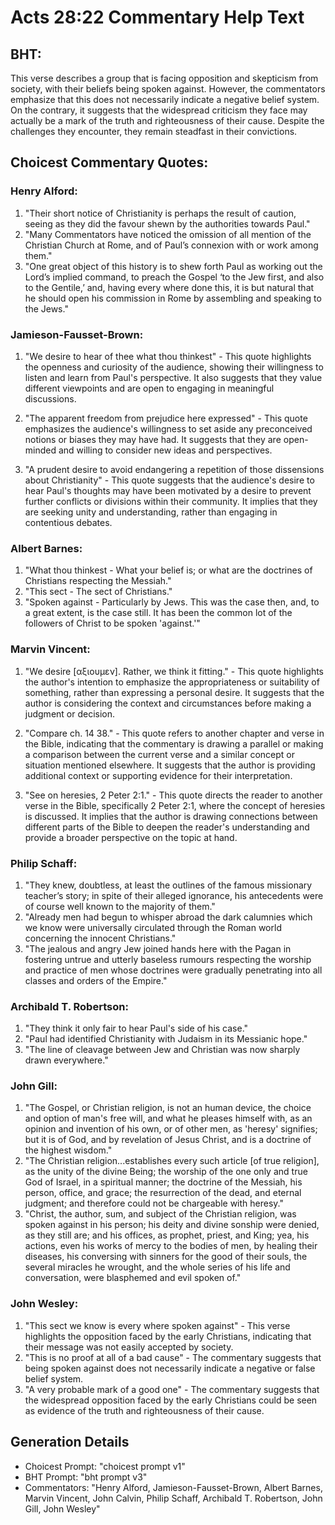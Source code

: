 # Acts 28:22 Commentary Help Text

## BHT:
This verse describes a group that is facing opposition and skepticism from society, with their beliefs being spoken against. However, the commentators emphasize that this does not necessarily indicate a negative belief system. On the contrary, it suggests that the widespread criticism they face may actually be a mark of the truth and righteousness of their cause. Despite the challenges they encounter, they remain steadfast in their convictions.

## Choicest Commentary Quotes:
### Henry Alford:
1. "Their short notice of Christianity is perhaps the result of caution, seeing as they did the favour shewn by the authorities towards Paul."
2. "Many Commentators have noticed the omission of all mention of the Christian Church at Rome, and of Paul’s connexion with or work among them."
3. "One great object of this history is to shew forth Paul as working out the Lord’s implied command, to preach the Gospel ‘to the Jew first, and also to the Gentile,’ and, having every where done this, it is but natural that he should open his commission in Rome by assembling and speaking to the Jews."

### Jamieson-Fausset-Brown:
1. "We desire to hear of thee what thou thinkest" - This quote highlights the openness and curiosity of the audience, showing their willingness to listen and learn from Paul's perspective. It also suggests that they value different viewpoints and are open to engaging in meaningful discussions.

2. "The apparent freedom from prejudice here expressed" - This quote emphasizes the audience's willingness to set aside any preconceived notions or biases they may have had. It suggests that they are open-minded and willing to consider new ideas and perspectives.

3. "A prudent desire to avoid endangering a repetition of those dissensions about Christianity" - This quote suggests that the audience's desire to hear Paul's thoughts may have been motivated by a desire to prevent further conflicts or divisions within their community. It implies that they are seeking unity and understanding, rather than engaging in contentious debates.

### Albert Barnes:
1. "What thou thinkest - What your belief is; or what are the doctrines of Christians respecting the Messiah."
2. "This sect - The sect of Christians."
3. "Spoken against - Particularly by Jews. This was the case then, and, to a great extent, is the case still. It has been the common lot of the followers of Christ to be spoken 'against.'"

### Marvin Vincent:
1. "We desire [αξιουμεν]. Rather, we think it fitting." - This quote highlights the author's intention to emphasize the appropriateness or suitability of something, rather than expressing a personal desire. It suggests that the author is considering the context and circumstances before making a judgment or decision.

2. "Compare ch. 14 38." - This quote refers to another chapter and verse in the Bible, indicating that the commentary is drawing a parallel or making a comparison between the current verse and a similar concept or situation mentioned elsewhere. It suggests that the author is providing additional context or supporting evidence for their interpretation.

3. "See on heresies, 2 Peter 2:1." - This quote directs the reader to another verse in the Bible, specifically 2 Peter 2:1, where the concept of heresies is discussed. It implies that the author is drawing connections between different parts of the Bible to deepen the reader's understanding and provide a broader perspective on the topic at hand.

### Philip Schaff:
1. "They knew, doubtless, at least the outlines of the famous missionary teacher’s story; in spite of their alleged ignorance, his antecedents were of course well known to the majority of them."
2. "Already men had begun to whisper abroad the dark calumnies which we know were universally circulated through the Roman world concerning the innocent Christians."
3. "The jealous and angry Jew joined hands here with the Pagan in fostering untrue and utterly baseless rumours respecting the worship and practice of men whose doctrines were gradually penetrating into all classes and orders of the Empire."

### Archibald T. Robertson:
1. "They think it only fair to hear Paul's side of his case."
2. "Paul had identified Christianity with Judaism in its Messianic hope."
3. "The line of cleavage between Jew and Christian was now sharply drawn everywhere."

### John Gill:
1. "The Gospel, or Christian religion, is not an human device, the choice and option of man's free will, and what he pleases himself with, as an opinion and invention of his own, or of other men, as 'heresy' signifies; but it is of God, and by revelation of Jesus Christ, and is a doctrine of the highest wisdom."
2. "The Christian religion...establishes every such article [of true religion], as the unity of the divine Being; the worship of the one only and true God of Israel, in a spiritual manner; the doctrine of the Messiah, his person, office, and grace; the resurrection of the dead, and eternal judgment; and therefore could not be chargeable with heresy."
3. "Christ, the author, sum, and subject of the Christian religion, was spoken against in his person; his deity and divine sonship were denied, as they still are; and his offices, as prophet, priest, and King; yea, his actions, even his works of mercy to the bodies of men, by healing their diseases, his conversing with sinners for the good of their souls, the several miracles he wrought, and the whole series of his life and conversation, were blasphemed and evil spoken of."

### John Wesley:
1. "This sect we know is every where spoken against" - This verse highlights the opposition faced by the early Christians, indicating that their message was not easily accepted by society.
2. "This is no proof at all of a bad cause" - The commentary suggests that being spoken against does not necessarily indicate a negative or false belief system.
3. "A very probable mark of a good one" - The commentary suggests that the widespread opposition faced by the early Christians could be seen as evidence of the truth and righteousness of their cause.


## Generation Details
- Choicest Prompt: "choicest prompt v1"
- BHT Prompt: "bht prompt v3"
- Commentators: "Henry Alford, Jamieson-Fausset-Brown, Albert Barnes, Marvin Vincent, John Calvin, Philip Schaff, Archibald T. Robertson, John Gill, John Wesley"
